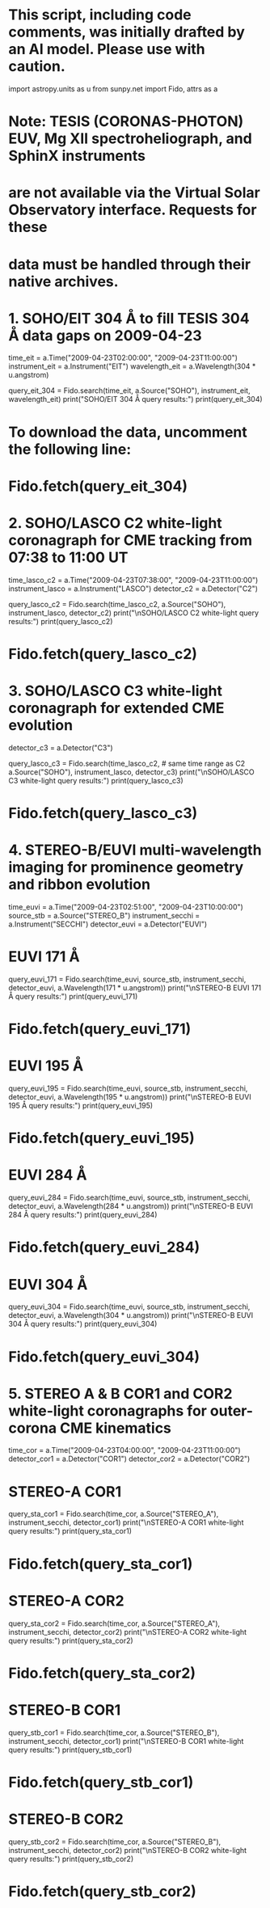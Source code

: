 # This script, including code comments, was initially drafted by an AI model. Please use with caution.

import astropy.units as u
from sunpy.net import Fido, attrs as a

# Note: TESIS (CORONAS-PHOTON) EUV, Mg XII spectroheliograph, and SphinX instruments
# are not available via the Virtual Solar Observatory interface. Requests for these
# data must be handled through their native archives.

# 1. SOHO/EIT 304 Å to fill TESIS 304 Å data gaps on 2009-04-23
time_eit = a.Time("2009-04-23T02:00:00", "2009-04-23T11:00:00")
instrument_eit = a.Instrument("EIT")
wavelength_eit = a.Wavelength(304 * u.angstrom)

query_eit_304 = Fido.search(time_eit,
                            a.Source("SOHO"),
                            instrument_eit,
                            wavelength_eit)
print("SOHO/EIT 304 Å query results:")
print(query_eit_304)
# To download the data, uncomment the following line:
# Fido.fetch(query_eit_304)

# 2. SOHO/LASCO C2 white-light coronagraph for CME tracking from 07:38 to 11:00 UT
time_lasco_c2 = a.Time("2009-04-23T07:38:00", "2009-04-23T11:00:00")
instrument_lasco = a.Instrument("LASCO")
detector_c2 = a.Detector("C2")

query_lasco_c2 = Fido.search(time_lasco_c2,
                             a.Source("SOHO"),
                             instrument_lasco,
                             detector_c2)
print("\nSOHO/LASCO C2 white-light query results:")
print(query_lasco_c2)
# Fido.fetch(query_lasco_c2)

# 3. SOHO/LASCO C3 white-light coronagraph for extended CME evolution
detector_c3 = a.Detector("C3")

query_lasco_c3 = Fido.search(time_lasco_c2,  # same time range as C2
                             a.Source("SOHO"),
                             instrument_lasco,
                             detector_c3)
print("\nSOHO/LASCO C3 white-light query results:")
print(query_lasco_c3)
# Fido.fetch(query_lasco_c3)

# 4. STEREO-B/EUVI multi-wavelength imaging for prominence geometry and ribbon evolution
time_euvi = a.Time("2009-04-23T02:51:00", "2009-04-23T10:00:00")
source_stb = a.Source("STEREO_B")
instrument_secchi = a.Instrument("SECCHI")
detector_euvi = a.Detector("EUVI")

# EUVI 171 Å
query_euvi_171 = Fido.search(time_euvi,
                             source_stb,
                             instrument_secchi,
                             detector_euvi,
                             a.Wavelength(171 * u.angstrom))
print("\nSTEREO-B EUVI 171 Å query results:")
print(query_euvi_171)
# Fido.fetch(query_euvi_171)

# EUVI 195 Å
query_euvi_195 = Fido.search(time_euvi,
                             source_stb,
                             instrument_secchi,
                             detector_euvi,
                             a.Wavelength(195 * u.angstrom))
print("\nSTEREO-B EUVI 195 Å query results:")
print(query_euvi_195)
# Fido.fetch(query_euvi_195)

# EUVI 284 Å
query_euvi_284 = Fido.search(time_euvi,
                             source_stb,
                             instrument_secchi,
                             detector_euvi,
                             a.Wavelength(284 * u.angstrom))
print("\nSTEREO-B EUVI 284 Å query results:")
print(query_euvi_284)
# Fido.fetch(query_euvi_284)

# EUVI 304 Å
query_euvi_304 = Fido.search(time_euvi,
                             source_stb,
                             instrument_secchi,
                             detector_euvi,
                             a.Wavelength(304 * u.angstrom))
print("\nSTEREO-B EUVI 304 Å query results:")
print(query_euvi_304)
# Fido.fetch(query_euvi_304)

# 5. STEREO A & B COR1 and COR2 white-light coronagraphs for outer-corona CME kinematics
time_cor = a.Time("2009-04-23T04:00:00", "2009-04-23T11:00:00")
detector_cor1 = a.Detector("COR1")
detector_cor2 = a.Detector("COR2")

# STEREO-A COR1
query_sta_cor1 = Fido.search(time_cor,
                             a.Source("STEREO_A"),
                             instrument_secchi,
                             detector_cor1)
print("\nSTEREO-A COR1 white-light query results:")
print(query_sta_cor1)
# Fido.fetch(query_sta_cor1)

# STEREO-A COR2
query_sta_cor2 = Fido.search(time_cor,
                             a.Source("STEREO_A"),
                             instrument_secchi,
                             detector_cor2)
print("\nSTEREO-A COR2 white-light query results:")
print(query_sta_cor2)
# Fido.fetch(query_sta_cor2)

# STEREO-B COR1
query_stb_cor1 = Fido.search(time_cor,
                             a.Source("STEREO_B"),
                             instrument_secchi,
                             detector_cor1)
print("\nSTEREO-B COR1 white-light query results:")
print(query_stb_cor1)
# Fido.fetch(query_stb_cor1)

# STEREO-B COR2
query_stb_cor2 = Fido.search(time_cor,
                             a.Source("STEREO_B"),
                             instrument_secchi,
                             detector_cor2)
print("\nSTEREO-B COR2 white-light query results:")
print(query_stb_cor2)
# Fido.fetch(query_stb_cor2)
